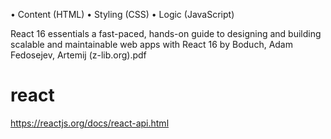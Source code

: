 • Content (HTML)
• Styling (CSS)
• Logic (JavaScript)

React 16 essentials  a fast-paced, hands-on guide to designing and building scalable and maintainable web apps with React 16 by Boduch, Adam Fedosejev, Artemij (z-lib.org).pdf
# react
https://reactjs.org/docs/react-api.html
